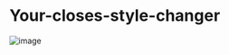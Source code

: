 # Your-closes-style-changer
![image](https://i.ibb.co/L91KzmV/0e00deb6-c387-489b-bcf8-3d06e8455a4a.png)


